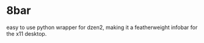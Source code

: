 8bar
====

easy to use python wrapper for dzen2, making it a featherweight infobar for the x11 desktop.
